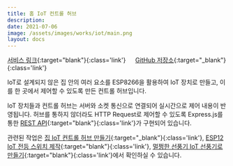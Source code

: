 ```yaml
---
title: 홈 IoT 컨트롤 허브
description: 
date: 2021-07-06
image: /assets/images/works/iot/main.png
layout: docs
---
```

[서비스 링크](https://iot.luftaquila.io){:target="blank"}{:class='link'}
&emsp;
[GitHub 저장소](https://github.com/luftaquila/iot){:target="_blank"}{:class='link'}  

IoT로 설계되지 않은 집 안의 여러 요소를 ESP8266을 활용하여 IoT 장치로 만들고, 이를 한 곳에서 제어할 수 있도록 만든 컨트롤 허브입니다.

IoT 장치들과 컨트롤 허브는 서버와 소켓 통신으로 연결되어 실시간으로 제어 내용이 반영됩니다. 허브를 통하지 않더라도 HTTP Request로 제어할 수 있도록 Express.js를 통한 [REST API](https://luftaquila.io/docs/iot/){:target="blank"}{:class='link'}가 구현되어 있습니다.

관련된 작업은 [집 IoT 컨트롤 허브 만들기](https://luftaquila.io/blog/diy/iot-switch-final/){:target="_blank"}{:class='link'}, [ESP12 IoT 전등 스위치 제작](https://luftaquila.io/blog/diy/esp12-iot-switch/){:target="blank"}{:class='link'}, [멀쩡한 선풍기 IoT 선풍기로 만들기](https://luftaquila.io/blog/diy/arduino-turn-fan-into-iot/){:target="blank"}{:class='link'}에서 확인하실 수 있습니다.